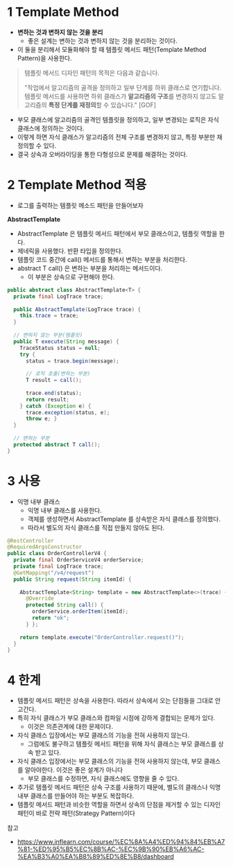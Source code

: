 # 1 Template Method

* **변하는 것과 변하지 않는 것을 분리**
  * 좋은 설계는 변하는 것과 변하지 않는 것을 분리하는 것이다.
* 이 둘을 분리해서 모듈화해야 할 때 템플릿 메서드 패턴(Template Method Pattern)을 사용한다.

> 템플릿 메서드 디자인 패턴의 목적은 다음과 같습니다.
>
> "작업에서 알고리즘의 골격을 정의하고 일부 단계를 하위 클래스로 연기합니다. 템플릿 메서드를 사용하면
> 하위 클래스가 **알고리즘의 구조**를 변경하지 않고도 알고리즘의 **특정 단계를 재정의**할 수 있습니다." [GOF]

* 부모 클래스에 알고리즘의 골격인 템플릿을 정의하고, 일부 변경되는 로직은 자식 클래스에 정의하는 것이다. 
* 이렇게 하면 자식 클래스가 알고리즘의 전체 구조를 변경하지 않고, 특정 부분만 재정의할 수 있다. 
* 결국 상속과 오버라이딩을 통한 다형성으로 문제를 해결하는 것이다.

# 2 Template Method 적용

* 로그를 출력하는 템플릿 메소드 패턴을 만들어보자



**AbstractTemplate**

* AbstractTemplate 은 템플릿 메서드 패턴에서 부모 클래스이고, 템플릿 역할을 한다.
* <T> 제네릭을 사용했다. 반환 타입을 정의한다.
* 템플릿 코드 중간에 call() 메서드를 통해서 변하는 부분을 처리한다.
* abstract T call() 은 변하는 부분을 처리하는 메서드이다. 
  * 이 부분은 상속으로 구현해야 한다.

```java
public abstract class AbstractTemplate<T> {
  private final LogTrace trace;
  
  public AbstractTemplate(LogTrace trace) {
    this.trace = trace;
  }
  
  // 변하지 않는 부분(템플릿)
  public T execute(String message) {
    TraceStatus status = null;
    try {
      status = trace.begin(message); 
      
      // 로직 호출(변하는 부분)
      T result = call();
      
      trace.end(status);
      return result;
    } catch (Exception e) {
      trace.exception(status, e);
      throw e; }
  }
  
  // 변하는 부분
  protected abstract T call();
}

```



# 3 사용

* 익명 내부 클래스
  * 익명 내부 클래스를 사용한다. 
  * 객체를 생성하면서 AbstractTemplate 를 상속받은 자식 클래스를 정의했다.
  * 따라서 별도의 자식 클래스를 직접 만들지 않아도 된다.

```java
@RestController
@RequiredArgsConstructor
public class OrderControllerV4 {
  private final OrderServiceV4 orderService;
  private final LogTrace trace;
  @GetMapping("/v4/request")
  public String request(String itemId) {
    
    AbstractTemplate<String> template = new AbstractTemplate<>(trace) {
      @Override
      protected String call() {
        orderService.orderItem(itemId);
        return "ok";
      } };
    
    return template.execute("OrderController.request()");
  }
}
```



# 4 한계

* 템플릿 메서드 패턴은 상속을 사용한다. 따라서 상속에서 오는 단점들을 그대로 안고간다.
* 특히 자식 클래스가 부모 클래스와 컴파일 시점에 강하게 결합되는 문제가 있다. 
  * 이것은 의존관계에 대한 문제이다. 
* 자식 클래스 입장에서는 부모 클래스의 기능을 전혀 사용하지 않는다.
  * 그럼에도 불구하고 템플릿 메서드 패턴을 위해 자식 클래스는 부모 클래스를 상속 받고 있다.
* 자식 클래스 입장에서는 부모 클래스의 기능을 전혀 사용하지 않는데, 부모 클래스를 알아야한다. 이것은 좋은 설계가 아니다
  * 부모 클래스를 수정하면, 자식 클래스에도 영향을 줄 수 있다.
* 추가로 템플릿 메서드 패턴은 상속 구조를 사용하기 때문에, 별도의 클래스나 익명 내부 클래스를 만들어야 하는 부분도 복잡하다.
* 템플릿 메서드 패턴과 비슷한 역할을 하면서 상속의 단점을 제거할 수 있는 디자인 패턴이 바로 전략 패턴(Strategy Pattern)이다



참고

* https://www.inflearn.com/course/%EC%8A%A4%ED%94%84%EB%A7%81-%ED%95%B5%EC%8B%AC-%EC%9B%90%EB%A6%AC-%EA%B3%A0%EA%B8%89%ED%8E%B8/dashboard